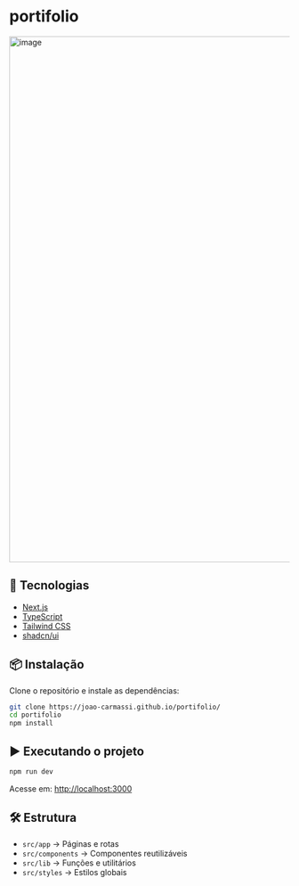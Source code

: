 # portifolio

<img width="1856" height="944" alt="image" src="https://github.com/user-attachments/assets/a11870b8-adbb-48d4-a9e5-c55bd13136e9" />

## 🚀 Tecnologias
- [Next.js](https://nextjs.org/)  
- [TypeScript](https://www.typescriptlang.org/)  
- [Tailwind CSS](https://tailwindcss.com/)  
- [shadcn/ui](https://ui.shadcn.com/)  

## 📦 Instalação
Clone o repositório e instale as dependências:

```bash
git clone https://joao-carmassi.github.io/portifolio/
cd portifolio
npm install
```

## ▶️ Executando o projeto
```bash
npm run dev
```

Acesse em: [http://localhost:3000](http://localhost:3000)

## 🛠️ Estrutura
- `src/app` → Páginas e rotas  
- `src/components` → Componentes reutilizáveis  
- `src/lib` → Funções e utilitários  
- `src/styles` → Estilos globais 

